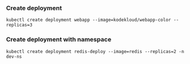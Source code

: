 ### Create deployment
```
kubectl create deployment webapp --image=kodekloud/webapp-color --replicas=3
```
### Create deployment with namespace
```
kubectl create deployment redis-deploy --image=redis --replicas=2 -n dev-ns
```
